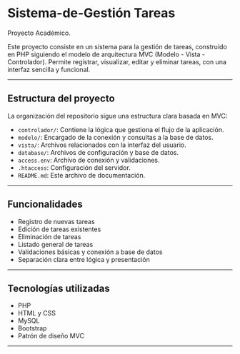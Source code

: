 # Sistema-de-Gestión Tareas

Proyecto Académico.

Este proyecto consiste en un sistema para la gestión de tareas, construido en PHP siguiendo el modelo de arquitectura MVC (Modelo - Vista - Controlador). Permite registrar, visualizar, editar y eliminar tareas, con una interfaz sencilla y funcional.

---

## Estructura del proyecto

La organización del repositorio sigue una estructura clara basada en MVC:

- `controlador/`: Contiene la lógica que gestiona el flujo de la aplicación.
- `modelo/`: Encargado de la conexión y consultas a la base de datos.
- `vista/`: Archivos relacionados con la interfaz del usuario.
- `database/`: Archivos de configuración y base de datos.
- `access.env`: Archivo de conexión y validaciones.
- `.htaccess`: Configuración del servidor.
- `README.md`: Este archivo de documentación.

---

## Funcionalidades

- Registro de nuevas tareas
- Edición de tareas existentes
- Eliminación de tareas
- Listado general de tareas
- Validaciones básicas y conexión a base de datos
- Separación clara entre lógica y presentación

---

## Tecnologías utilizadas

- PHP
- HTML y CSS
- MySQL
- Bootstrap
- Patrón de diseño MVC

---

